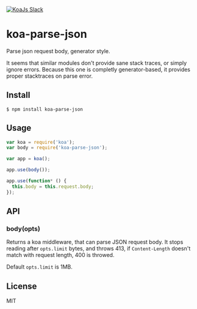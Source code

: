 <a href="https://communityinviter.com/apps/koa-js/koajs" rel="KoaJs Slack Community">![KoaJs Slack](https://img.shields.io/badge/Koa.Js-Slack%20Channel-Slack.svg?longCache=true&style=for-the-badge)</a>

# koa-parse-json

Parse json request body, generator style.

It seems that similar modules don't provide sane stack traces,
or simply ignore errors. Because this one is completly generator-based,
it provides proper stacktraces on parse error.

## Install

```
$ npm install koa-parse-json
```

## Usage

```js
var koa = require('koa');
var body = require('koa-parse-json');

var app = koa();

app.use(body());

app.use(function* () {
  this.body = this.request.body;
});
```

## API

### body(opts)

Returns a koa middleware, that can parse JSON request body.
It stops reading after `opts.limit` bytes, and throws 413,
if `Content-Length` doesn't match with request length, 400 is throwed.

Default `opts.limit` is 1MB.

## License

MIT
